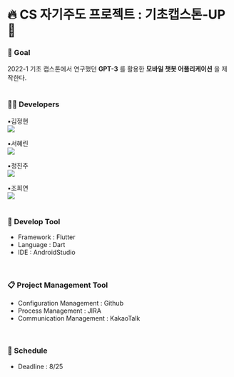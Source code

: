 # 🔥 CS 자기주도 프로젝트 : 기초캡스톤-UP 💪
### 🚩 Goal
2022-1 기초 캡스톤에서 연구했던 __GPT-3__ 를 활용한 __모바일 챗봇 어플리케이션__ 을 제작한다.<br>
<br>

### 💁‍♀️ Developers
:black_small_square:김정현<br> <a href="https://github.com/j-ys"><img src="https://img.shields.io/badge/GitHub-181717?style=for-the-badge&logo=GitHub&logoColor=white"></a><br>
  
:black_small_square:서혜린<br> <a href="https://github.com/dhkaak"><img src="https://img.shields.io/badge/GitHub-181717?style=for-the-badge&logo=GitHub&logoColor=white"></a><br>
  
:black_small_square:정진주<br> <a href="https://github.com/Ness731"><img src="https://img.shields.io/badge/GitHub-181717?style=for-the-badge&logo=GitHub&logoColor=white"></a><br>
  
:black_small_square:조희연<br> <a href="https://github.com/chy0503"><img src="https://img.shields.io/badge/GitHub-181717?style=for-the-badge&logo=GitHub&logoColor=white"></a><br>
<br>

### 🔧 Develop Tool
- Framework : Flutter
- Language : Dart
- IDE : AndroidStudio
<br>

### 📋 Project Management Tool
- Configuration Management : Github
- Process Management : JIRA
- Communication Management : KakaoTalk
<br>

### 📅 Schedule
- Deadline : 8/25

<!-- 커밋 테스트: 정진주 -->